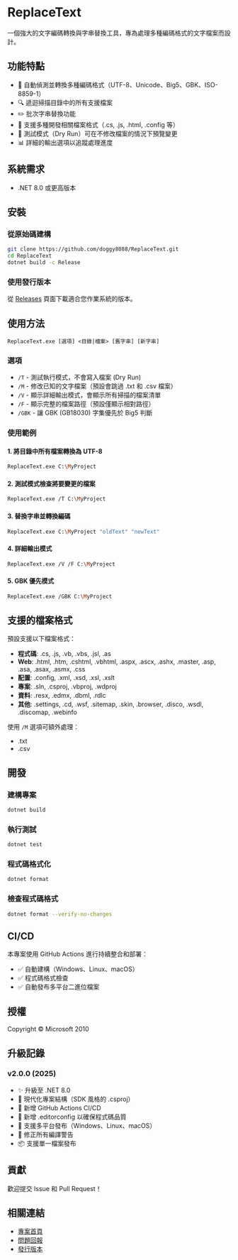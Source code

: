 # ReplaceText

一個強大的文字編碼轉換與字串替換工具，專為處理多種編碼格式的文字檔案而設計。

## 功能特點

- 🔄 自動偵測並轉換多種編碼格式（UTF-8、Unicode、Big5、GBK、ISO-8859-1）
- 🔍 遞迴掃描目錄中的所有支援檔案
- ✏️ 批次字串替換功能
- 🎯 支援多種開發相關檔案格式（.cs, .js, .html, .config 等）
- 🧪 測試模式（Dry Run）可在不修改檔案的情況下預覽變更
- 📊 詳細的輸出選項以追蹤處理進度

## 系統需求

- .NET 8.0 或更高版本

## 安裝

### 從原始碼建構

```bash
git clone https://github.com/doggy8088/ReplaceText.git
cd ReplaceText
dotnet build -c Release
```

### 使用發行版本

從 [Releases](https://github.com/doggy8088/ReplaceText/releases) 頁面下載適合您作業系統的版本。

## 使用方法

```
ReplaceText.exe [選項] <目錄|檔案> [舊字串] [新字串]
```

### 選項

- `/T` - 測試執行模式，不會寫入檔案 (Dry Run)
- `/M` - 修改已知的文字檔案（預設會跳過 .txt 和 .csv 檔案）
- `/V` - 顯示詳細輸出模式，會顯示所有掃描的檔案清單
- `/F` - 顯示完整的檔案路徑（預設僅顯示相對路徑）
- `/GBK` - 讓 GBK (GB18030) 字集優先於 Big5 判斷

### 使用範例

#### 1. 將目錄中所有檔案轉換為 UTF-8

```bash
ReplaceText.exe C:\MyProject
```

#### 2. 測試模式檢查將要變更的檔案

```bash
ReplaceText.exe /T C:\MyProject
```

#### 3. 替換字串並轉換編碼

```bash
ReplaceText.exe C:\MyProject "oldText" "newText"
```

#### 4. 詳細輸出模式

```bash
ReplaceText.exe /V /F C:\MyProject
```

#### 5. GBK 優先模式

```bash
ReplaceText.exe /GBK C:\MyProject
```

## 支援的檔案格式

預設支援以下檔案格式：

- **程式碼**: .cs, .js, .vb, .vbs, .jsl, .as
- **Web**: .html, .htm, .cshtml, .vbhtml, .aspx, .ascx, .ashx, .master, .asp, .asa, .asax, .asmx, .css
- **配置**: .config, .xml, .xsd, .xsl, .xslt
- **專案**: .sln, .csproj, .vbproj, .wdproj
- **資料**: .resx, .edmx, .dbml, .rdlc
- **其他**: .settings, .cd, .wsf, .sitemap, .skin, .browser, .disco, .wsdl, .discomap, .webinfo

使用 `/M` 選項可額外處理：
- .txt
- .csv

## 開發

### 建構專案

```bash
dotnet build
```

### 執行測試

```bash
dotnet test
```

### 程式碼格式化

```bash
dotnet format
```

### 檢查程式碼格式

```bash
dotnet format --verify-no-changes
```

## CI/CD

本專案使用 GitHub Actions 進行持續整合和部署：

- ✅ 自動建構（Windows、Linux、macOS）
- ✅ 程式碼格式檢查
- ✅ 自動發布多平台二進位檔案

## 授權

Copyright © Microsoft 2010

## 升級記錄

### v2.0.0 (2025)
- ✨ 升級至 .NET 8.0
- 🔧 現代化專案結構（SDK 風格的 .csproj）
- 🤖 新增 GitHub Actions CI/CD
- 📝 新增 .editorconfig 以確保程式碼品質
- 🎯 支援多平台發布（Windows、Linux、macOS）
- 🐛 修正所有編譯警告
- 📦 支援單一檔案發布

## 貢獻

歡迎提交 Issue 和 Pull Request！

## 相關連結

- [專案首頁](https://github.com/doggy8088/ReplaceText)
- [問題回報](https://github.com/doggy8088/ReplaceText/issues)
- [發行版本](https://github.com/doggy8088/ReplaceText/releases)
